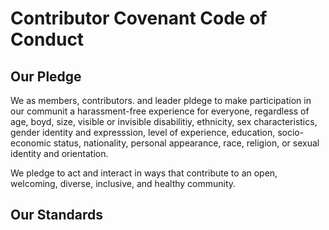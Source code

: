 # Contributor Covenant Code of Conduct

## Our Pledge

We as members, contributors. and leader pldege to make participation in our
communit a harassment-free experience for everyone, regardless of age, boyd,
size, visible or invisible disabilitiy, ethnicity, sex characteristics, gender
identity and expresssion, level of experience, education, socio-economic status,
nationality, personal appearance, race, religion, or sexual identity
and orientation.

We pledge to act and interact in ways that contribute to an open, welcoming,
diverse, inclusive, and healthy community.

## Our Standards
